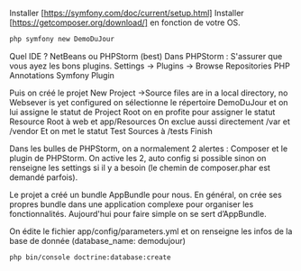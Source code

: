 Installer [https://symfony.com/doc/current/setup.html] 
Installer [https://getcomposer.org/download/]
en fonction de votre OS.

```bash
php symfony new DemoDuJour
```

Quel IDE ? NetBeans ou PHPStorm (best)
Dans PHPStorm :
S'assurer que vous ayez les bons plugins.
Settings -> Plugins -> Browse Repositories
PHP Annotations
Symfony Plugin

Puis on créé le projet
New Project ->Source files are in a local directory, no Websever is yet configured
on sélectionne le répertoire DemoDuJour et on lui assigne le statut de Project Root
on en profite pour assigner le statut Resource Root à web et app/Resources
On exclue aussi directement /var et /vendor
Et on met le statut Test Sources à /tests
Finish


Dans les bulles de PHPStorm, on a normalement 2 alertes :
Composer et le plugin de PHPStorm. On active les 2, auto config si possible sinon on renseigne les settings si il y a besoin (le chemin de composer.phar est demandé parfois).

Le projet a créé un bundle AppBundle pour nous. En général, on crée ses propres bundle dans une application complexe pour organiser les fonctionnalités. Aujourd'hui pour faire simple on se sert d’AppBundle.


On édite le fichier app/config/parameters.yml et on renseigne les infos de la base de donnée (database_name: demodujour)

```bash
php bin/console doctrine:database:create
```



